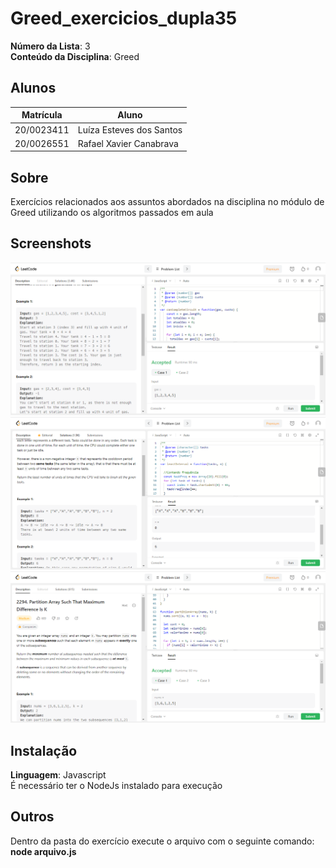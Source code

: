 # Greed_exercicios_dupla35

**Número da Lista**: 3<br>
**Conteúdo da Disciplina**: Greed<br>

## Alunos
|Matrícula | Aluno |
| -- | -- |
| 20/0023411  |  Luíza Esteves dos Santos |
| 20/0026551  |  Rafael Xavier Canabrava |

## Sobre 
Exercícios relacionados aos assuntos abordados na disciplina no módulo de Greed utilizando os algoritmos passados em aula

## Screenshots
![Screenshot 1](./screenshots/cap1.png)
![Screenshot 2](./screenshots/cap2.png)
![Screenshot 3](./screenshots/cap3.png)


## Instalação 
**Linguagem**: Javascript<br>
É necessário ter o NodeJs instalado para execução

## Outros 
Dentro da pasta do exercício execute o arquivo com o seguinte comando: **node arquivo.js**




